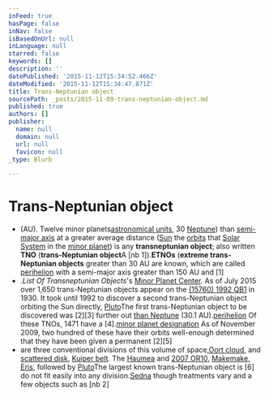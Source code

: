 ```yaml
---
inFeed: true
hasPage: false
inNav: false
isBasedOnUrl: null
inLanguage: null
starred: false
keywords: []
description: ''
datePublished: '2015-11-12T15:34:52.466Z'
dateModified: '2015-11-12T15:34:47.871Z'
title: Trans-Neptunian object
sourcePath: _posts/2015-11-09-trans-neptunian-object.md
published: true
authors: []
publisher:
  name: null
  domain: null
  url: null
  favicon: null
_type: Blurb

---
```

# Trans-Neptunian object

* (AU). Twelve minor planets[astronomical units][0], 30 [Neptune][1]) than [semi-major axis][2] at a greater average distance ([Sun][3] the [orbits][4] that [Solar System][5] in the [minor planet][6]) is any **transneptunian object**; also written **TNO** (**trans-Neptunian object**A \[nb 1\]).**ETNOs** (**extreme trans-Neptunian objects** greater than 30 AU are known, which are called [perihelion][7] with a semi-major axis greater than 150 AU and \[1\]
* ._List Of Transneptunian Objects_'s [Minor Planet Center][8]. As of July 2015 over 1,650 trans-Neptunian objects appear on the [(15760) 1992 QB1][9] in 1930\. It took until 1992 to discover a second trans-Neptunian object orbiting the Sun directly, [Pluto][10]The first trans-Neptunian object to be discovered was \[2\]\[3\] further out [than Neptune][11] (30.1 AU).[perihelion][12] Of these TNOs, 1471 have a \[4\].[minor planet designation][13] As of November 2009, two hundred of these have their orbits well-enough determined that they have been given a permanent \[2\]\[5\]
* are three conventional divisions of this volume of space,[Oort cloud][14], and [scattered disk][15], [Kuiper belt][16]. The [Haumea][17] and [2007 OR10][18], [Makemake][19], [Eris][20], followed by [Pluto][10]The largest known trans-Neptunian object is \[6\] do not fit easily into any division.[Sedna][21] though treatments vary and a few objects such as \[nb 2\]

[0]: https://en.wikipedia.org/wiki/Astronomical_units
[1]: https://en.wikipedia.org/wiki/Neptune
[2]: https://en.wikipedia.org/wiki/Semi-major_axis
[3]: https://en.wikipedia.org/wiki/Sun
[4]: https://en.wikipedia.org/wiki/Orbit
[5]: https://en.wikipedia.org/wiki/Solar_System
[6]: https://en.wikipedia.org/wiki/Minor_planet
[7]: https://en.wikipedia.org/wiki/Perihelion
[8]: https://en.wikipedia.org/wiki/Minor_Planet_Center
[9]: https://en.wikipedia.org/wiki/(15760)_1992_QB1
[10]: https://en.wikipedia.org/wiki/Pluto
[11]: https://en.wikipedia.org/wiki/Trans-Neptunian_object
[12]: https://en.wikipedia.org/wiki/Apsis
[13]: https://en.wikipedia.org/wiki/Minor_planet_designation
[14]: https://en.wikipedia.org/wiki/Oort_cloud
[15]: https://en.wikipedia.org/wiki/Scattered_disk
[16]: https://en.wikipedia.org/wiki/Kuiper_belt
[17]: https://en.wikipedia.org/wiki/Haumea
[18]: https://en.wikipedia.org/wiki/(225088)_2007_OR10
[19]: https://en.wikipedia.org/wiki/Makemake
[20]: https://en.wikipedia.org/wiki/Eris_(dwarf_planet)
[21]: https://en.wikipedia.org/wiki/90377_Sedna